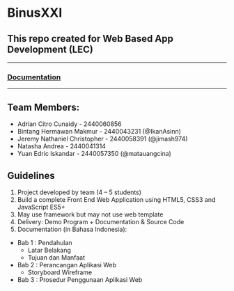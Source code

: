 # BinusXXI

## This repo created for Web Based App Development (LEC)


----------

### [Documentation](https://docs.google.com/document/d/1SEzAyay2b7vJae9TVyUNdAt_f3BKNTa-SVnhc_jbXzY/edit)
----------


## Team Members:
- Adrian Citro Cunaidy - 2440060856
- Bintang Hermawan Makmur - 2440043231 (@IkanAsinn)
- Jeremy Nathaniel Christopher - 2440058391 (@jimash974)
- Natasha Andrea - 2440041314
- Yuan Edric Iskandar - 2440057350 (@matauangcina)

## Guidelines
1. Project developed by team (4 – 5 students)
2. Build a complete Front End Web Application using HTML5,
CSS3 and JavaScript ES5+
3. May use framework but may not use web template
4. Delivery: Demo Program + Documentation & Source Code
5. Documentation (in Bahasa Indonesia):
  - Bab 1 : Pendahulan
    - Latar Belakang
    - Tujuan dan Manfaat
  - Bab 2 : Perancangan Aplikasi Web
    - Storyboard Wireframe
  - Bab 3 : Prosedur Penggunaan Aplikasi Web